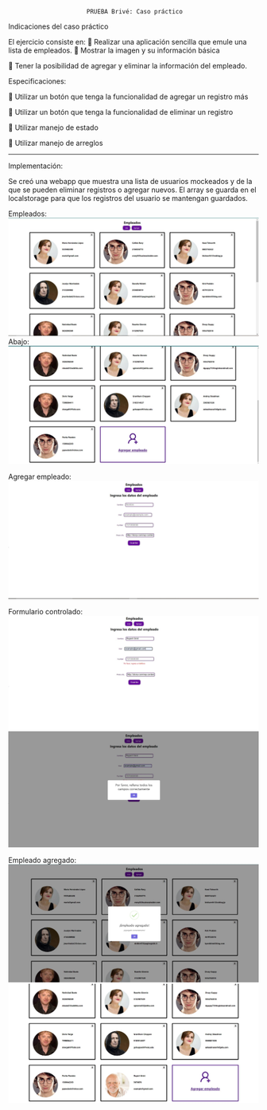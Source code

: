                          PRUEBA Brivé: Caso práctico


Indicaciones del caso práctico

El ejercicio consiste en:
 Realizar una aplicación sencilla que emule una lista de empleados.
 Mostrar la imagen y su información básica

 Tener la posibilidad de agregar y eliminar la información del empleado.



Especificaciones:

 Utilizar un botón que tenga la funcionalidad de agregar un registro más

 Utilizar un botón que tenga la funcionalidad de eliminar un registro

 Utilizar manejo de estado

 Utilizar manejo de arreglos


--------------------------------------------------------------------------------------------

Implementación:

Se creó una webapp que muestra una lista de usuarios mockeados y de la que se pueden eliminar registros o agregar nuevos.
El array se guarda en el localstorage para que los registros del usuario se mantengan guardados.

Empleados:
![Imagen1](images\1.JPG?raw=true "Empleados")
Abajo:
![Imagen2](images\2.JPG?raw=true "Empleados")

Agregar empleado:
![Imagen3](images\3.JPG?raw=true "Empleados")

Formulario controlado:
![Imagen4](images\4.JPG?raw=true "Empleados")
![Imagen5](images\5.JPG?raw=true "Empleados")

Empleado agregado:
![Imagen6](images\6.JPG?raw=true "Empleados")
![Imagen7](images\7.JPG?raw=true "Empleados")



